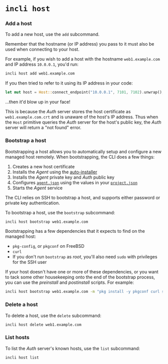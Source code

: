 # `incli host`

### Add a host

To add a new host, use the `add` subcommand.

Remember that the hostname (or IP address) you pass to it must also be used when connecting to your host.

For example, if you wish to add a host with the hostname `web1.example.com` and IP address `10.0.0.1`, you'd run:

```bash
incli host add web1.example.com
```

If you then tried to refer to it using its IP address in your code:

```rust
let mut host = Host::connect_endpoint("10.0.0.1", 7101, 7102).unwrap();
```

...then it'd blow up in your face!

This is because the _Auth_ server stores the host certificate as `web1.example.com.crt` and is unaware of the host's IP address. Thus when the `Host` primitive queries the _Auth_ server for the host's public key, the _Auth_ server will return a "not found" error.

### Bootstrap a host

Bootstrapping a host allows you to automatically setup and configure a new managed host remotely. When bootstrapping, the CLI does a few things:

1. Creates a new host certificate
2. Installs the _Agent_ using the [auto-installer](ch01-02-intro-installation.html#Auto-installer)
3. Installs the _Agent_ private key and _Auth_ public key
4. Configures [`agent.json`](ch05-01-01-reference-agent-json.html) using the values in your [`project.json`](ch05-05-01-reference-projects-json.html)
5. Starts the _Agent_ service

The CLI relies on SSH to bootstrap a host, and supports either password or private key authentication.

To bootstrap a host, use the `bootstrap` subcommand:

```bash
incli host bootstrap web1.example.com
```

Bootstrapping has a few dependencies that it expects to find on the managed host:

- `pkg-config`, or `pkgconf` on FreeBSD
- `curl`
- If you don't run `bootstrap` as _root_, you'll also need `sudo` with privileges for the SSH user

If your host doesn't have one or more of these dependencies, or you want to tack some other housekeeping onto the end of the bootstrap process, you can use the _preinstall_ and _postinstall_ scripts. For example:

```bash
incli host bootstrap web1.example.com -m "pkg install -y pkgconf curl sudo"
```

### Delete a host

To delete a host, use the `delete` subcommand:

```bash
incli host delete web1.example.com
```

### List hosts

To list the _Auth_ server's known hosts, use the `list` subcommand:

```bash
incli host list
```
